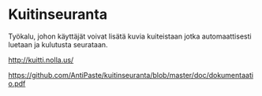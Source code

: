 # Kuitinseuranta
Työkalu, johon käyttäjät voivat lisätä kuvia kuiteistaan jotka automaattisesti luetaan ja kulutusta seurataan.

http://kuitti.nolla.us/

https://github.com/AntiPaste/kuitinseuranta/blob/master/doc/dokumentaatio.pdf
